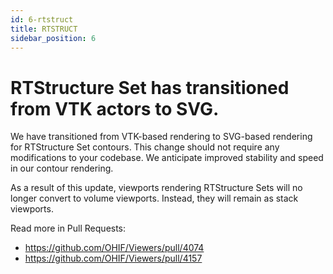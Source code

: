 ```yaml
---
id: 6-rtstruct
title: RTSTRUCT
sidebar_position: 6
---
```




# RTStructure Set has transitioned from VTK actors to SVG.

We have transitioned from VTK-based rendering to SVG-based rendering for RTStructure Set contours. This change should not require any modifications to your codebase. We anticipate improved stability and speed in our contour rendering.

As a result of this update, viewports rendering RTStructure Sets will no longer convert to volume viewports. Instead, they will remain as stack viewports.


Read more in Pull Requests:
- https://github.com/OHIF/Viewers/pull/4074
- https://github.com/OHIF/Viewers/pull/4157
